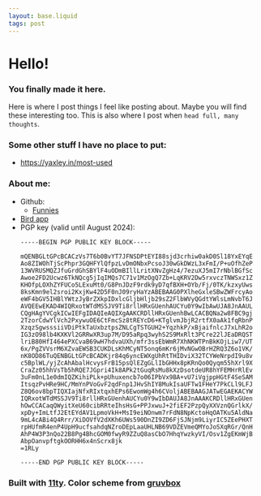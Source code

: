 ```yaml
---
layout: base.liquid
tags: post
---
```


# Hello!
### You finally made it here.

Here is where I post things I feel like posting about. Maybe you will find these interesting too. This is also where I post when `head full, many thoughts`.

### Some other stuff I have no place to put:
- <https://yaxley.in/most-used>

### About me:
- Github:
    - [Funnies](https://github.com/yaxley-peaks)
- [Bird app](https://twitter.com/yaxley_peaks)
- PGP key (valid until August 2024):
    ```
    -----BEGIN PGP PUBLIC KEY BLOCK-----

    mQENBGLtGPcBCACzVs7T6b0BvYT7JFNSDPtEYI88sjd3crhiw0akD0Sl18YxEYqE
    Ao8ZIWOhTjScPhpr3GQHFYlQfpzLvDmONbxPcsoJ30wGkDWzL3xFmI/P+uOfhZeP
    13WVRUSMQZJfuGrdGhSBYlF4uODmBIllLritXNvZgHz4/7ezuXJ5mI7rNblBGfSc
    Awoe2FD2Ucwz6TkNQcg5jIqIMQs7C71v1MzOgQ7Zb+LqKRV2Dw5rxvczTNWSxz1Z
    KHOfpLOXhZYFUCo5LExuMt0/G8PnJDzF9rdk9yD7qfBXH+OYb/Fj/0TK/kzxyUws
    8ksKmn9el2sroi2KxjKw42D5F0nJ09ryHaYzABEBAAG0PXlheGxleSBwZWFrcyAo
    eWF4bGV5IHBlYWtzJyBrZXkpIDxlcGljbHljb29sZ2FlbWVyQGdtYWlsLmNvbT6J
    AVQEEwEKAD4WIQRxotWTdMSSJV9Ti8rllHRxGUenhAUCYu0Y9wIbAwUJA8JnAAUL
    CQgHAgYVCgkICwIEFgIDAQIeAQIXgAAKCRDllHRxGUenhBwLCACBQNa2w8FBC9gj
    2TzorCdwYlVch2PxywuOE6CtFmcSz8tREYcD6+KTglvmJbjR2rtfX0aAk1fqRbnP
    XzqzSgwsssiiVDiPtkTaUxbztpsZNLCgTSTGUH2+YqzhkP/xBjaifnlcJ7xLhR2o
    IG3zO98lb4KXKVl2GRRwXR3up7M/D95aRpq3wyhS2S9MxRlt3PCre22lJEaDRQST
    lriB80HfI464ePXCvaB69wH7hdvaUXh/mfr3ssEbWmR7XhNKWTPnBkKOjLiw7/UT
    6x/PgZVVsrM6XZvaEWSB3CUKDLsKhMCyNT5onq6mKr6jMvNGwOBrHZRQ3Z6o1VK/
    nK8OD86TuQENBGLtGPcBCADKjr84q6yncEWXgUhRtTHIDviX32TCYWeNrpdI9u8v
    c5BplWL/yjZcAhAbalHcvysFrB15psQlEZgGLlIbGHHx8pKRnQo0Qyqm55hXrl9X
    CraZz05hhVsTb5hRQE7JGpri4Ik8APk2tGuqRsMu8kXzDsotdeUR8hYFEMHrRlEv
    3uFm0nL1e0dmIQZKihiPLk+pUhuxencb7o06IPbVx9BA+vU7iVgjppHGtF4SeSAM
    ItsqzPvHRe9HC/MmYnPVoGvF2qdFnp1JHvShIY8MukIsaUFTw1FHeY7PkCLl9LFJ
    Z8Q6ov8bpTIQXIajNfxRIxtqxhEPs6EwomWg4h6CVoljABEBAAGJATwEGAEKACYW
    IQRxotWTdMSSJV9Ti8rllHRxGUenhAUCYu0Y9wIbDAUJA8JnAAAKCRDllHRxGUen
    hOwCCACaqQWyitXeU60cibRRteIhsHsG+PPJxwuJ+2fiEF2PzpQyXXVznQGrlkX/
    xpDy+ImLtfJ2EtEYdAV1LpmoVkH+MsI9eiNOnwm7rFdN8NpKctoHqOATKu5AldNa
    9mL4cABi4Q4Rrr/XiDOVfV2dXKh6UWs590DnZI9ZD6FjSJNjm9LiyrIC5ZEePHXT
    rpHUfmR4enP4UpH9ucfsahdqNZroDEpLaaUHLNB69VDZEVmeQMYoJoSXqRGr/QnH
    AhP4W3P3nQo22B8Pg4BhcGOM0fwyR9ZZuQ8asCbO7HhqYwzkyVI/Osv1ZgEKmWjB
    AbpOanvpftgkOORHH6x4nScrx8jk
    =1RLy

    -----END PGP PUBLIC KEY BLOCK-----
    ```

### Built with [11ty](https://www.11ty.dev/). Color scheme from [gruvbox](https://github.com/morhetz/gruvbox)
